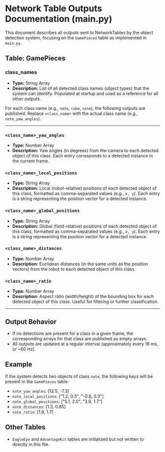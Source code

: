 # Network Table Outputs Documentation (main.py)

This document describes all outputs sent to NetworkTables by the object detection system, focusing on the `GamePieces` table as implemented in `main.py`.

## Table: GamePieces

### class_names
- **Type:** String Array
- **Description:** List of all detected class names (object types) that the system can identify. Populated at startup and used as a reference for all other outputs.

For each class name (e.g., `note`, `cube`, `cone`), the following outputs are published. Replace `<class_name>` with the actual class name (e.g., `note_yaw_angles`).

---

### `<class_name>_yaw_angles`
- **Type:** Number Array
- **Description:** Yaw angles (in degrees) from the camera to each detected object of this class. Each entry corresponds to a detected instance in the current frame.

### `<class_name>_local_positions`
- **Type:** String Array
- **Description:** Local (robot-relative) positions of each detected object of this class, formatted as comma-separated values (e.g., `x, y`). Each entry is a string representing the position vector for a detected instance.

### `<class_name>_global_positions`
- **Type:** String Array
- **Description:** Global (field-relative) positions of each detected object of this class, formatted as comma-separated values (e.g., `x, y`). Each entry is a string representing the position vector for a detected instance.

### `<class_name>_distances`
- **Type:** Number Array
- **Description:** Euclidean distances (in the same units as the position vectors) from the robot to each detected object of this class.

### `<class_name>_ratio`
- **Type:** Number Array
- **Description:** Aspect ratio (width/height) of the bounding box for each detected object of this class. Useful for filtering or further classification.

---

## Output Behavior
- If no detections are present for a class in a given frame, the corresponding arrays for that class are published as empty arrays.
- All outputs are updated at a regular interval (approximately every 16 ms, or ~60 Hz).

## Example
If the system detects two objects of class `note`, the following keys will be present in the `GamePieces` table:
- `note_yaw_angles`: [12.5, -7.3]
- `note_local_positions`: ["1.2, 0.5", "-0.8, 0.3"]
- `note_global_positions`: ["5.1, 2.0", "3.9, 1.7"]
- `note_distances`: [1.3, 0.85]
- `note_ratio`: [1.8, 1.7]

## Other Tables
- `EagleEye` and `AdvantageKit` tables are initialized but not written to directly in this file.
